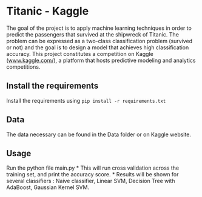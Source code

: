 # Titanic - Kaggle 

The goal of the project is to apply machine learning techniques in order to predict the passengers that survived at the shipwreck of Titanic. The problem can be expressed as a two-class classification problem (survived or not) and the goal is to design a model that achieves high classification accuracy.
This project constitutes a competition on Kaggle (www.kaggle.com/), a platform that hosts predictive modeling and analytics competitions.

## Install the requirements
Install the requirements using `pip install -r requirements.txt`

## Data
The data necessary can be found in the Data folder or on Kaggle website.

## Usage
 Run the python file main.py
    * This will run cross validation across the training set, and print the accuracy score.
    * Results will be shown for several classifiers : Naive classifier, Linear SVM, Decision Tree with AdaBoost, Gaussian Kernel SVM.

